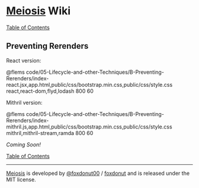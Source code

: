 # [Meiosis](http://meiosis.js.org) Wiki

[Table of Contents](toc.html)

## Preventing Rerenders

React version:

@flems code/05-Lifecycle-and-other-Techniques/B-Preventing-Rerenders/index-react.jsx,app.html,public/css/bootstrap.min.css,public/css/style.css react,react-dom,flyd,lodash 800 60

Mithril version:

@flems code/05-Lifecycle-and-other-Techniques/B-Preventing-Rerenders/index-mithril.js,app.html,public/css/bootstrap.min.css,public/css/style.css mithril,mithril-stream,ramda 800 60

_Coming Soon!_

[Table of Contents](toc.html)

-----

[Meiosis](http://meiosis.js.org) is developed by [@foxdonut00](http://twitter.com/foxdonut00) / [foxdonut](https://github.com/foxdonut) and is released under the MIT license.
